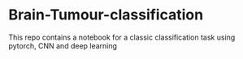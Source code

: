 # Brain-Tumour-classification
This repo contains a notebook for a classic classification task using pytorch, CNN and deep learning
